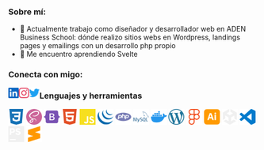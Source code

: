### Sobre mí:

- 🔭 Actualmente trabajo como diseñador y desarrollador web en ADEN Business School: dónde realizo sitios webs en Wordpress, landings pages y emailings con un desarrollo php propio
- 🌱 Me encuentro aprendiendo Svelte

### Conecta con migo:

<a href="https://ar.linkedin.com/in/carlosruminott"><img align="left" src="linkedin.svg" alt="icon | LinkedIn" width="21px"/></a> <a href="https://www.instagram.com/charlesruminott/"><img align="left" src="instagram.svg" alt="icon | Instagram" width="21px"/></a> <a href="https://www.twitter.com/carlosruminott/"><img align="left" src="twitter.svg" alt="icon | Twitter" width="21px"/></a>


### Lenguajes y herramientas

<img height="32" width="32" src="css3.svg" /> <img height="32" width="32" src="sass.svg" /> <img height="32" width="32" src="bootstrap.svg" /> <img height="32" width="32" src="html5.svg" /> <img height="32" width="32" src="javascript.svg" /> <img height="32" width="32" src="jquery.svg" /> <img height="32" width="32" src="php.svg" /> <img height="32" width="32" src="mysql.svg" /> <img height="32" width="32" src="docker.svg" /> <img height="32" width="32" src="wordpress.svg" /> <img height="32" width="32" src="figma.svg" /> <img height="32" width="32" src="adobeillustrator.svg" /> <img height="32" width="32" src="unity.svg" /> <img height="32" width="32" src="visualstudiocode.svg" /> <img height="32" width="32" src="phpstorm.svg" /> <img height="32" width="32" src="sublimetext.svg" />

